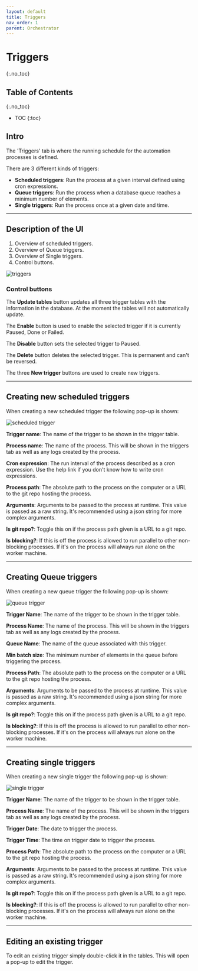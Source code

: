 ```yaml
---
layout: default
title: Triggers
nav_order: 1
parent: Orchestrator
---
```



# Triggers
{:.no_toc}

## Table of Contents
{:.no_toc}
- TOC
{:toc}

## Intro

The 'Triggers' tab is where the running schedule for the automation processes is defined.

There are 3 different kinds of triggers:
- **Scheduled triggers**: Run the process at a given interval defined using cron expressions.
- **Queue triggers**: Run the process when a database queue reaches a minimum number of elements.
- **Single triggers**: Run the process once at a given date and time.

---

## Description of the UI

1. Overview of scheduled triggers.
2. Overview of Queue triggers.
3. Overview of Single triggers.
4. Control buttons.

![triggers](images/triggers.png)

### Control buttons

The **Update tables** button updates all three trigger tables with the information in the database.
At the moment the tables will not automatically update.

The **Enable** button is used to enable the selected trigger if it is currently Paused, Done or Failed.

The **Disable** button sets the selected trigger to Paused.

The **Delete** button deletes the selected trigger. This is permanent and can't be reversed.

The three **New trigger** buttons are used to create new triggers.

---

## Creating new scheduled triggers

When creating a new scheduled trigger the following pop-up is shown:

![scheduled trigger](images/new%20scheduled%20trigger.png)

**Trigger name**: The name of the trigger to be shown in the trigger table.

**Process name**: The name of the process. This will be shown in the triggers tab as 
well as any logs created by the process.

**Cron expression**: The run interval of the process described as a cron expression.
Use the help link if you don't know how to write cron expressions.

**Process path**: The absolute path to the process on the computer or
a URL to the git repo hosting the process.

**Arguments**: Arguments to be passed to the process at runtime.
This value is passed as a raw string. It's recommended using a json string for more
complex arguments.

**Is git repo?**: Toggle this on if the process path given is a URL to a git repo.

**Is blocking?**: If this is off the process is allowed to run parallel to other
non-blocking processes. If it's on the process will always run alone
on the worker machine.

---

## Creating Queue triggers

When creating a new queue trigger the following pop-up is shown:

![queue trigger](images/new%20queue%20trigger.png)

**Trigger Name**: The name of the trigger to be shown in the trigger table.

**Process Name**: The name of the process. This will be shown in the triggers tab as 
well as any logs created by the process.

**Queue Name**: The name of the queue associated with this trigger.

**Min batch size**: The minimum number of elements in the queue before triggering the
process.

**Process Path**: The absolute path to the process on the computer or
a URL to the git repo hosting the process.

**Arguments**: Arguments to be passed to the process at runtime.
This value is passed as a raw string. It's recommended using a json string for more
complex arguments.

**Is git repo?**: Toggle this on if the process path given is a URL to a git repo.

**Is blocking?**: If this is off the process is allowed to run parallel to other
non-blocking processes. If it's on the process will always run alone
on the worker machine.

---

## Creating single triggers

When creating a new single trigger the following pop-up is shown:

![single trigger](images/new%20single%20trigger.png)

**Trigger Name**: The name of the trigger to be shown in the trigger table.

**Process Name**: The name of the process. This will be shown in the triggers tab as 
well as any logs created by the process.

**Trigger Date**: The date to trigger the process.

**Trigger Time**: The time on trigger date to trigger the process.

**Process Path**: The absolute path to the process on the computer or
a URL to the git repo hosting the process.

**Arguments**: Arguments to be passed to the process at runtime.
This value is passed as a raw string. It's recommended using a json string for more
complex arguments.

**Is git repo?**: Toggle this on if the process path given is a URL to a git repo.

**Is blocking?**: If this is off the process is allowed to run parallel to other
non-blocking processes. If it's on the process will always run alone
on the worker machine.

---

## Editing an existing trigger

To edit an existing trigger simply double-click it in the tables. This will open a pop-up
to edit the trigger.